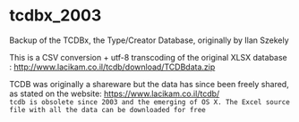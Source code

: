 # tcdbx_2003
Backup of the TCDBx, the Type/Creator Database, originally by Ilan Szekely

This is a CSV conversion + utf-8 transcoding of the original XLSX database : http://www.lacikam.co.il/tcdb/download/TCDBdata.zip  

TCDB was originally a shareware but the data has since been freely shared, as stated on the website: https://www.lacikam.co.il/tcdb/  
```tcdb is obsolete since 2003 and the emerging of OS X. The Excel source file with all the data can be downloaded for free```
